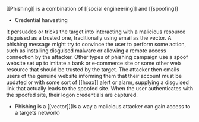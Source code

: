 [[Phishing]] is a combination of [[social engineering]] and [[spoofing]]

+ Credential harvesting

It persuades or tricks the target into interacting with a malicious resource disguised as a trusted one, traditionally using email as the vector. A phishing message might try to convince the user to perform some action, such as installing disguised malware or allowing a remote access connection by the attacker. Other types of phishing campaign use a spoof website set up to imitate a bank or e‑commerce site or some other web resource that should be trusted by the target. The attacker then emails users of the genuine website informing them that their account must be updated or with some sort of [[hoax]] alert or alarm, supplying a disguised link that actually leads to the spoofed site. When the user authenticates with the spoofed site, their logon credentials are captured. 

- Phishing is a [[vector]](Is a way a malicious attacker can gain access to a targets network)